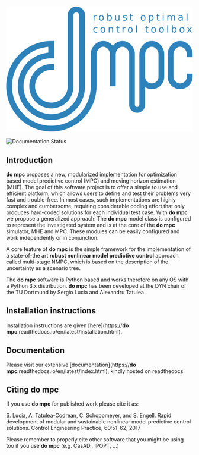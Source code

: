 ![do_mpc](documentation/source/static/dompc_var_02_rtd_blue.svg)

![Documentation Status](https://readthedocs.org/projects/do-mpc/badge/?version=latest)

## Introduction

**do mpc** proposes a new, modularized implementation for optimization based model predictive control (MPC) and moving horizon estimation (MHE).
The goal of this software project is to offer a simple to use and efficient platform,
which allows users to define and test their problems very fast and trouble-free.
In most cases, such implementations are highly complex and cumbersome,
requiring considerable coding effort that only produces hard-coded solutions for each individual test case.
With **do mpc** we propose a generalized approach:
The **do mpc** model class is configured to represent the investigated system and is at the core of the **do mpc** simulator, MHE and MPC.
These modules can be easily configured and work independently or in conjunction.

A core feature of **do mpc** is the simple framework for the implementation of a state-of-the art **robust nonlinear model predictive control** approach called multi-stage NMPC, which is based on the description of the uncertainty as a scenario tree.

The **do mpc** software is Python based and works therefore on any OS with a Python 3.x distribution. **do mpc** has been developed at the DYN chair of the TU Dortmund by Sergio Lucia and Alexandru Tatulea.

## Installation instructions
Installation instructions are given [here](https://**do mpc**.readthedocs.io/en/latest/installation.html).

## Documentation
Please visit our extensive [documentation](https://**do mpc**.readthedocs.io/en/latest/index.html), kindly hosted on readthedocs.

## Citing **do mpc**
If you use **do mpc** for published work please cite it as:

S. Lucia, A. Tatulea-Codrean, C. Schoppmeyer, and S. Engell. Rapid development of modular and sustainable nonlinear model predictive control solutions. Control Engineering Practice, 60:51-62, 2017

Please remember to properly cite other software that you might be using too if you use **do mpc** (e.g. CasADi, IPOPT, ...)
